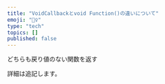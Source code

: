 ```yaml
---
title: "VoidCallbackとvoid Function()の違いについて"
emoji: "🙆‍♀️"
type: "tech"
topics: []
published: false
---
```


どちらも戻り値のない関数を返す

詳細は追記します。